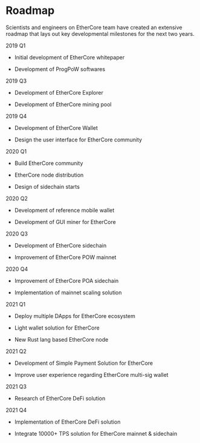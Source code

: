 # Roadmap

Scientists and engineers on EtherCore team have created an extensive roadmap that lays out key developmental milestones for the next two years.

2019 Q1

+ Initial development of EtherCore whitepaper

+ Development of ProgPoW softwares

2019 Q3

+ Development of EtherCore Explorer

+ Development of EtherCore mining pool

2019 Q4

+ Development of EtherCore Wallet

+ Design the user interface for EtherCore community

2020 Q1

+ Build EtherCore community

+ EtherCore node distribution

+ Design of sidechain starts

2020 Q2

+ Development of reference mobile wallet

+ Development of GUI miner for EtherCore

2020 Q3
+ Development of EtherCore sidechain

+ Improvement of EtherCore POW mainnet


2020 Q4

+ Improvement of EtherCore POA sidechain

+ Implementation of mainnet scaling solution

2021 Q1

+ Deploy multiple DApps for EtherCore ecosystem

+ Light wallet solution for EtherCore

+ New Rust lang based EtherCore node

2021 Q2

+ Development of Simple Payment Solution for EtherCore

+ Improve user experience regarding EtherCore multi-sig wallet

2021 Q3

+ Research of EtherCore DeFi solution

2021 Q4

+ Implementation of EtherCore DeFi solution

+ Integrate 10000+ TPS solution for EtherCore mainnet & sidechain
